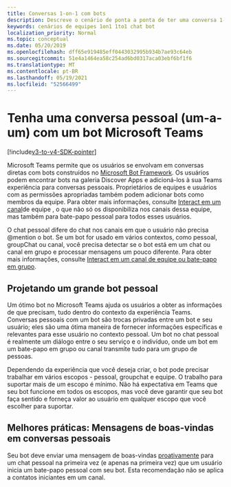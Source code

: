```yaml
---
title: Conversas 1-on-1 com bots
description: Descreve o cenário de ponta a ponta de ter uma conversa 1-em-1 com um bot em Microsoft Teams
keywords: cenários de equipes 1on1 1to1 chat bot
localization_priority: Normal
ms.topic: conceptual
ms.date: 05/20/2019
ms.openlocfilehash: dff65e919485eff0443032995b934b7ae93c64eb
ms.sourcegitcommit: 51e4a1464ea58c254ad6bd0317aca03ebf6bf1f6
ms.translationtype: MT
ms.contentlocale: pt-BR
ms.lasthandoff: 05/19/2021
ms.locfileid: "52566499"
---
```

# <a name="have-a-personal-one-on-one-conversation-with-a-microsoft-teams-bot"></a>Tenha uma conversa pessoal (um-a-um) com um bot Microsoft Teams

[!include[v3-to-v4-SDK-pointer](~/includes/v3-to-v4-pointer-bots.md)]

Microsoft Teams permite que os usuários se envolvam em conversas diretas com bots construídos no [Microsoft Bot Framework](/azure/bot-service/?view=azure-bot-service-3.0&preserve-view=true). Os usuários podem encontrar bots na galeria Discover Apps e adicioná-los à sua Teams experiência para conversas pessoais. Proprietários de equipes e usuários com as permissões apropriadas também podem adicionar bots como membros da equipe. Para obter mais informações, consulte [Interact em um canal](~/resources/bot-v3/bot-conversations/bots-conv-channel.md)de equipe , o que não só os disponibiliza nos canais dessa equipe, mas também para bate-papo pessoal para todos esses usuários.

O chat pessoal difere do chat nos canais em que o usuário não precisa @mention o bot. Se um bot for usado em vários contextos, como pessoal, groupChat ou canal, você precisa detectar se o bot está em um chat ou canal em grupo e processar mensagens um pouco diferente. Para obter mais informações, consulte [Interact em um canal de equipe ou bate-papo em grupo](~/resources/bot-v3/bot-conversations/bots-conv-proactive.md).

## <a name="designing-a-great-personal-bot"></a>Projetando um grande bot pessoal

Um ótimo bot no Microsoft Teams ajuda os usuários a obter as informações de que precisam, tudo dentro do contexto da experiência Teams. Conversas pessoais com um bot são trocas privadas entre um bot e seu usuário; eles são uma ótima maneira de fornecer informações específicas e relevantes para esse usuário no contexto pessoal. Um bot no chat pessoal é realmente um diálogo entre o seu serviço e o indivíduo, onde um bot em um bate-papo em grupo ou canal transmite tudo para um grupo de pessoas.

Dependendo da experiência que você deseja criar, o bot pode precisar trabalhar em vários escopos - pessoal, groupchat e equipe. O trabalho para suportar mais de um escopo é mínimo. Não há expectativa em Teams que seu bot funcione em todos os escopos, mas você deve garantir que seu bot faça sentido e forneça valor ao usuário em qualquer escopo que você escolher para suportar.

## <a name="best-practice-welcome-messages-in-personal-conversations"></a>Melhores práticas: Mensagens de boas-vindas em conversas pessoais

Seu bot deve enviar uma mensagem de boas-vindas [proativamente](~/resources/bot-v3/bot-conversations/bots-conv-proactive.md) para um chat pessoal na primeira vez (e apenas na primeira vez) que um usuário inicia um bate-papo pessoal com seu bot. Esta recomendação não se aplica a contatos iniciantes em um canal.
